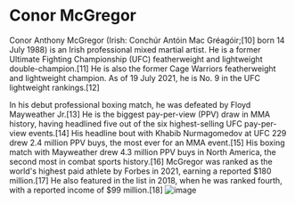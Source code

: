 # Conor McGregor
Conor Anthony McGregor (Irish: Conchúr Antóin Mac Gréagóir;[10] born 14 July 1988) is an Irish professional mixed martial artist. He is a former Ultimate Fighting Championship (UFC) featherweight and lightweight double-champion.[11] He is also the former Cage Warriors featherweight and lightweight champion. As of 19 July 2021, he is No. 9 in the UFC lightweight rankings.[12]

In his debut professional boxing match, he was defeated by Floyd Mayweather Jr.[13] He is the biggest pay-per-view (PPV) draw in MMA history, having headlined five out of the six highest-selling UFC pay-per-view events.[14] His headline bout with Khabib Nurmagomedov at UFC 229 drew 2.4 million PPV buys, the most ever for an MMA event.[15] His boxing match with Mayweather drew 4.3 million PPV buys in North America, the second most in combat sports history.[16] McGregor was ranked as the world's highest paid athlete by Forbes in 2021, earning a reported $180 million.[17] He also featured in the list in 2018, when he was ranked fourth, with a reported income of $99 million.[18]
![image](https://user-images.githubusercontent.com/91110203/145864663-33b4942e-71b8-45c3-811e-c68d15183b69.png)
